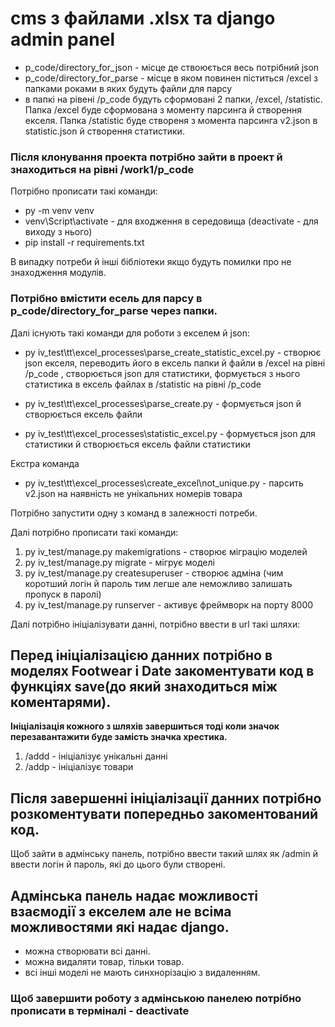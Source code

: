 # cms з файлами .xlsx та django admin panel
 - p_code/directory_for_json - місце де ствоюється весь потрібний json
 - p_code/directory_for_parse - місце в яком повинен піститься /excel з папками роками в яких будуть файли для парсу
 - в папкі на рівенi /p_code будуть сформовані 2 папки, /excel, /statistic. Папка /excel буде сформована з моменту парсинга й створення екселя. Папка /statistic буде створеня з момента парсинга v2.json в statistic.json й створення статистики.

### Після клонування проекта потрібно зайти в проект й знаходиться на рівні /work1/p_code
 Потрібно прописати такі команди:
 - py -m venv venv
 - venv\Script\activate - для входження в середовища (deactivate - для виходу з нього)
 - pip install -r requirements.txt

В випадку потреби й інші бібліотеки якщо будуть помилки про не знаходження модулів.

###  Потрібно вмістити есель для парсу в p_code/directory_for_parse через папки.

Далі існують такі команди для роботи з екселем й json:
- py iv_test\tt\excel_processes\parse_create_statistic_excel.py - створює json екселя, переводить його в ексель папки й файли в /excel на рівні /p_code ,  створюється json для статистики, формується з нього статистика в ексель файлах в /statistic на рівні /p_code
- py iv_test\tt\excel_processes\parse_create.py - формується json й створюється ексель файли

- py iv_test\tt\excel_processes\statistic_excel.py - формується json для статистики й створюється ексель файли статистики

Екстра команда
- py iv_test\tt\excel_processes\create_excel\not_unique.py - парсить v2.json на наявність не унікальних номерів товара

Потрібно запустити одну з команд в залежності потреби.

Далі потрібно прописати такі команди:

1) py iv_test/manage.py makemigrations - створює міграцію моделей
2) py iv_test/manage.py migrate - мігрує моделі
3) py iv_test/manage.py createsuperuser - створює адміна (чим коротший логін й пароль тим легше але неможливо залишать пропуск в паролі)
4) py iv_test/manage.py runserver - активує фреймворк на порту 8000

Далі потрібно ініціалізувати данні, потрібно ввести в url такі шляхи:
## Перед ініціалізацією данних потрібно в моделях Footwear i Date закоментувати код в функціях save(до який знаходиться між коментарями).
<b>Ініціалізація кожного з шляхів завершиться тоді коли значок перезавантажити буде замість значка хрестика.</b>

1) /addd - ініціалізує унікальні данні
2) /addp - ініціалізує товари

## Після завершенні ініціалізації данних потрібно розкоментувати попередньо закоментований код.

Щоб зайти в адмінську панель, потрібно ввести такий шлях як /admin й ввести логін й пароль, які до цього були створені.

##  Адмінська панель надає можливості взаємодії з екселем але не всіма можливостями які надає django.
 - можна створювати всі данні.
 - можна видаляти товар, тільки товар.
 - всі інші моделі не мають синхнорізацію з видаленням.

### Щоб завершити роботу з адмінською панелею потрібно прописати в терміналі - deactivate